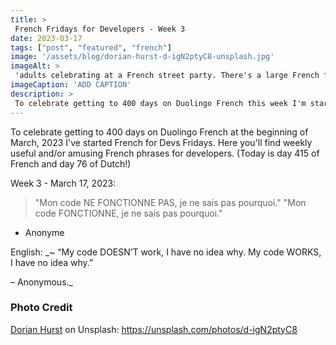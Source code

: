 ```yaml
---
title: >
 French Fridays for Developers - Week 3
date: 2023-03-17
tags: ["post", "featured", "french"]
image: '/assets/blog/dorian-hurst-d-igN2ptyC8-unsplash.jpg'
imageAlt: >
 'adults celebrating at a French street party. There's a large French flag waving in a breeze and confetti thrown up and falling down in the air'
imageCaption: 'ADD CAPTION'
description: >
 To celebrate getting to 400 days on Duolingo French this week I'm starting French for Devs Fridays. Here you'll find  useful and/or amusing French phrases for developers. ~ Mon code NE FONCTIONNE PAS, je ne sais pas pourquoi. Mon code FONCTIONNE, je ne sais pas pourquoi. ~ Read the full post for the translation.
---
```


To celebrate getting to 400 days on Duolingo French at the beginning of March, 2023 I've started French for Devs Fridays. Here you'll find weekly useful and/or amusing French phrases for developers. (Today is day 415 of French and day 76 of Dutch!)

Week 3 - March 17, 2023:

>"Mon code NE FONCTIONNE PAS, je ne sais pas pourquoi." 
>"Mon code FONCTIONNE, je ne sais pas pourquoi."
- Anonyme

English:  _~ “My code DOESN’T work, I have no idea why. My code WORKS, I have no idea why.”

– Anonymous._

### Photo Credit

[Dorian Hurst](https://unsplash.com/@soyd) on Unsplash: https://unsplash.com/photos/d-igN2ptyC8